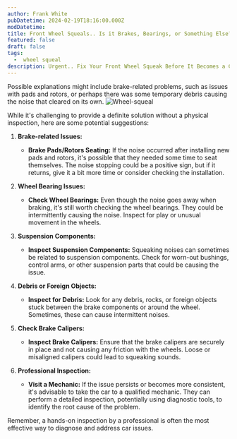 ```yaml
---
author: Frank White
pubDatetime: 2024-02-19T18:16:00.000Z
modDatetime:
title: Front Wheel Squeals.. Is it Brakes, Bearings, or Something Else?
featured: false
draft: false
tags:
  -  wheel squeal
description: Urgent.. Fix Your Front Wheel Squeak Before It Becomes a Costly Problem
---
```

Possible explanations might include brake-related problems, such as issues with pads and rotors, or perhaps there was some temporary debris causing the noise that cleared on its own. 
![Wheel-squeal](/assets/sqeal.png)

While it's challenging to provide a definite solution without a physical inspection, here are some potential suggestions:


1. **Brake-related Issues:**
   - **Brake Pads/Rotors Seating:** If the noise occurred after installing new pads and rotors, it's possible that they needed some time to seat themselves. The noise stopping could be a positive sign, but if it returns, give it a bit more time or consider checking the installation.

2. **Wheel Bearing Issues:**
   - **Check Wheel Bearings:** Even though the noise goes away when braking, it's still worth checking the wheel bearings. They could be intermittently causing the noise. Inspect for play or unusual movement in the wheels.

3. **Suspension Components:**
   - **Inspect Suspension Components:** Squeaking noises can sometimes be related to suspension components. Check for worn-out bushings, control arms, or other suspension parts that could be causing the issue.

4. **Debris or Foreign Objects:**
   - **Inspect for Debris:** Look for any debris, rocks, or foreign objects stuck between the brake components or around the wheel. Sometimes, these can cause intermittent noises.

5. **Check Brake Calipers:**
   - **Inspect Brake Calipers:** Ensure that the brake calipers are securely in place and not causing any friction with the wheels. Loose or misaligned calipers could lead to squeaking sounds.

6. **Professional Inspection:**
   - **Visit a Mechanic:** If the issue persists or becomes more consistent, it's advisable to take the car to a qualified mechanic. They can perform a detailed inspection, potentially using diagnostic tools, to identify the root cause of the problem.

Remember,  a hands-on inspection by a professional is often the most effective way to diagnose and address car issues.